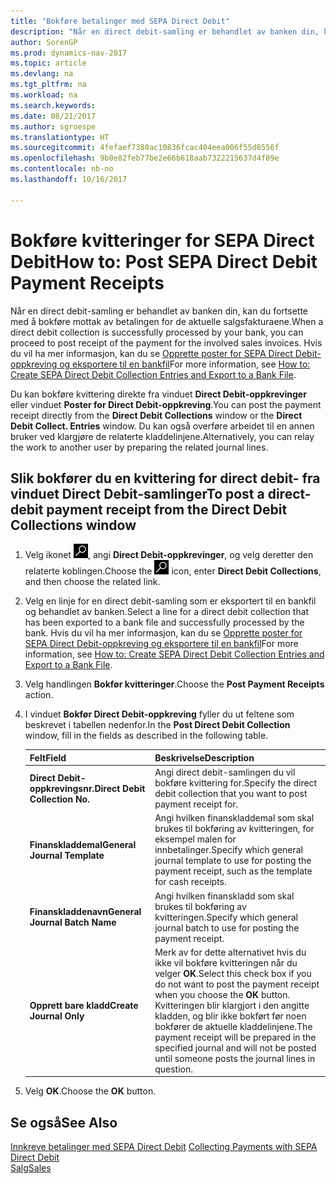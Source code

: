 ```yaml
---
title: "Bokføre betalinger med SEPA Direct Debit"
description: "Når en direct debit-samling er behandlet av banken din, kan du fortsette med å bokføre mottak av betalingen for de aktuelle salgsfakturaene."
author: SorenGP
ms.prod: dynamics-nav-2017
ms.topic: article
ms.devlang: na
ms.tgt_pltfrm: na
ms.workload: na
ms.search.keywords: 
ms.date: 08/21/2017
ms.author: sgroespe
ms.translationtype: HT
ms.sourcegitcommit: 4fefaef7380ac10836fcac404eea006f55d8556f
ms.openlocfilehash: 9b0e82feb77be2e66b618aab7322215637d4f89e
ms.contentlocale: nb-no
ms.lasthandoff: 10/16/2017

---
```

# <a name="how-to-post-sepa-direct-debit-payment-receipts"></a><span data-ttu-id="61330-103">Bokføre kvitteringer for SEPA Direct Debit</span><span class="sxs-lookup"><span data-stu-id="61330-103">How to: Post SEPA Direct Debit Payment Receipts</span></span>
<span data-ttu-id="61330-104">Når en direct debit-samling er behandlet av banken din, kan du fortsette med å bokføre mottak av betalingen for de aktuelle salgsfakturaene.</span><span class="sxs-lookup"><span data-stu-id="61330-104">When a direct debit collection is successfully processed by your bank, you can proceed to post receipt of the payment for the involved sales invoices.</span></span> <span data-ttu-id="61330-105">Hvis du vil ha mer informasjon, kan du se [Opprette poster for SEPA Direct Debit-oppkreving og eksportere til en bankfil](finance-how-create-sepa-direct-debit-collection-entries-export-bank-file.md)</span><span class="sxs-lookup"><span data-stu-id="61330-105">For more information, see [How to: Create SEPA Direct Debit Collection Entries and Export to a Bank File](finance-how-create-sepa-direct-debit-collection-entries-export-bank-file.md).</span></span>  

<span data-ttu-id="61330-106">Du kan bokføre kvittering direkte fra vinduet **Direct Debit\-oppkrevinger** eller vinduet **Poster for Direct Debit-oppkreving**.</span><span class="sxs-lookup"><span data-stu-id="61330-106">You can post the payment receipt directly from the **Direct Debit Collections** window or the **Direct Debit Collect. Entries** window.</span></span> <span data-ttu-id="61330-107">Du kan også overføre arbeidet til en annen bruker ved klargjøre de relaterte kladdelinjene.</span><span class="sxs-lookup"><span data-stu-id="61330-107">Alternatively, you can relay the work to another user by preparing the related journal lines.</span></span>  

## <a name="to-post-a-direct-debit-payment-receipt-from-the-direct-debit-collections-window"></a><span data-ttu-id="61330-108">Slik bokfører du en kvittering for direct debit- fra vinduet Direct Debit-samlinger</span><span class="sxs-lookup"><span data-stu-id="61330-108">To post a direct-debit payment receipt from the Direct Debit Collections window</span></span>  
1. <span data-ttu-id="61330-109">Velg ikonet ![Søk etter side eller rapport](media/ui-search/search_small.png "Søk etter side eller rapport"), angi **Direct Debit-oppkrevinger**, og velg deretter den relaterte koblingen.</span><span class="sxs-lookup"><span data-stu-id="61330-109">Choose the ![Search for Page or Report](media/ui-search/search_small.png "Search for Page or Report icon") icon, enter **Direct Debit Collections**, and then choose the related link.</span></span>  
2. <span data-ttu-id="61330-110">Velg en linje for en direct debit-samling som er eksportert til en bankfil og behandlet av banken.</span><span class="sxs-lookup"><span data-stu-id="61330-110">Select a line for a direct debit collection that has been exported to a bank file and successfully processed by the bank.</span></span> <span data-ttu-id="61330-111">Hvis du vil ha mer informasjon, kan du se [Opprette poster for SEPA Direct Debit-oppkreving og eksportere til en bankfil](finance-how-create-sepa-direct-debit-collection-entries-export-bank-file.md)</span><span class="sxs-lookup"><span data-stu-id="61330-111">For more information, see [How to: Create SEPA Direct Debit Collection Entries and Export to a Bank File](finance-how-create-sepa-direct-debit-collection-entries-export-bank-file.md).</span></span>  
3. <span data-ttu-id="61330-112">Velg handlingen **Bokfør kvitteringer**.</span><span class="sxs-lookup"><span data-stu-id="61330-112">Choose the **Post Payment Receipts** action.</span></span>  
4. <span data-ttu-id="61330-113">I vinduet **Bokfør Direct Debit\-oppkreving** fyller du ut feltene som beskrevet i tabellen nedenfor.</span><span class="sxs-lookup"><span data-stu-id="61330-113">In the **Post Direct Debit Collection** window, fill in the fields as described in the following table.</span></span>  

    |<span data-ttu-id="61330-114">Felt</span><span class="sxs-lookup"><span data-stu-id="61330-114">Field</span></span>|<span data-ttu-id="61330-115">Beskrivelse</span><span class="sxs-lookup"><span data-stu-id="61330-115">Description</span></span>|  
    |---------------------------------|---------------------------------------|  
    |<span data-ttu-id="61330-116">**Direct Debit-oppkrevingsnr.**</span><span class="sxs-lookup"><span data-stu-id="61330-116">**Direct Debit Collection No.**</span></span>|<span data-ttu-id="61330-117">Angi direct debit-samlingen du vil bokføre kvittering for.</span><span class="sxs-lookup"><span data-stu-id="61330-117">Specify the direct debit collection that you want to post payment receipt for.</span></span>|  
    |<span data-ttu-id="61330-118">**Finanskladdemal**</span><span class="sxs-lookup"><span data-stu-id="61330-118">**General Journal Template**</span></span>|<span data-ttu-id="61330-119">Angi hvilken finanskladdemal som skal brukes til bokføring av kvitteringen, for eksempel malen for innbetalinger.</span><span class="sxs-lookup"><span data-stu-id="61330-119">Specify which general journal template to use for posting the payment receipt, such as the template for cash receipts.</span></span>|  
    |<span data-ttu-id="61330-120">**Finanskladdenavn**</span><span class="sxs-lookup"><span data-stu-id="61330-120">**General Journal Batch Name**</span></span>|<span data-ttu-id="61330-121">Angi hvilken finanskladd som skal brukes til bokføring av kvitteringen.</span><span class="sxs-lookup"><span data-stu-id="61330-121">Specify which general journal batch to use for posting the payment receipt.</span></span>|  
    |<span data-ttu-id="61330-122">**Opprett bare kladd**</span><span class="sxs-lookup"><span data-stu-id="61330-122">**Create Journal Only**</span></span>|<span data-ttu-id="61330-123">Merk av for dette alternativet hvis du ikke vil bokføre kvitteringen når du velger **OK**.</span><span class="sxs-lookup"><span data-stu-id="61330-123">Select this check box if you do not want to post the payment receipt when you choose the **OK** button.</span></span> <span data-ttu-id="61330-124">Kvitteringen blir klargjort i den angitte kladden, og blir ikke bokført før noen bokfører de aktuelle kladdelinjene.</span><span class="sxs-lookup"><span data-stu-id="61330-124">The payment receipt will be prepared in the specified journal and will not be posted until someone posts the journal lines in question.</span></span>|  

5. <span data-ttu-id="61330-125">Velg **OK**.</span><span class="sxs-lookup"><span data-stu-id="61330-125">Choose the **OK** button.</span></span>  

## <a name="see-also"></a><span data-ttu-id="61330-126">Se også</span><span class="sxs-lookup"><span data-stu-id="61330-126">See Also</span></span>  
 <span data-ttu-id="61330-127">[Innkreve betalinger med SEPA Direct Debit](finance-collect-payments-with-sepa-direct-debit.md) </span><span class="sxs-lookup"><span data-stu-id="61330-127">[Collecting Payments with SEPA Direct Debit](finance-collect-payments-with-sepa-direct-debit.md) </span></span>  
 [<span data-ttu-id="61330-128">Salg</span><span class="sxs-lookup"><span data-stu-id="61330-128">Sales</span></span>](sales-manage-sales.md)

